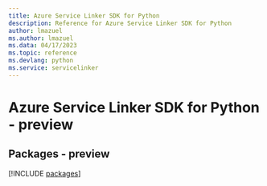 ```yaml
---
title: Azure Service Linker SDK for Python
description: Reference for Azure Service Linker SDK for Python
author: lmazuel
ms.author: lmazuel
ms.data: 04/17/2023
ms.topic: reference
ms.devlang: python
ms.service: servicelinker
---
```

# Azure Service Linker SDK for Python - preview
## Packages - preview
[!INCLUDE [packages](service-linker-index.md)]